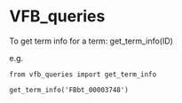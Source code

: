 # VFB_queries

To get term info for a term:
get_term_info(ID)

e.g.
```
from vfb_queries import get_term_info

get_term_info('FBbt_00003748')
```
